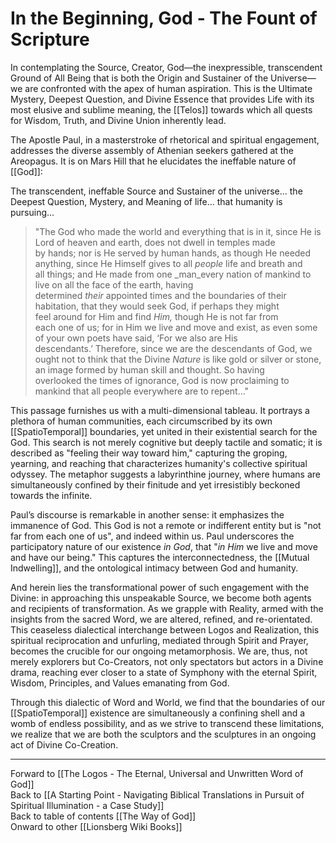 # In the Beginning, God - The Fount of Scripture

In contemplating the Source, Creator, God—the inexpressible, transcendent Ground of All Being that is both the Origin and Sustainer of the Universe—we are confronted with the apex of human aspiration. This is the Ultimate Mystery, Deepest Question, and Divine Essence that provides Life with its most elusive and sublime meaning, the [[Telos]] towards which all quests for Wisdom, Truth, and Divine Union inherently lead.

The Apostle Paul, in a masterstroke of rhetorical and spiritual engagement, addresses the diverse assembly of Athenian seekers gathered at the Areopagus. It is on Mars Hill that he elucidates the ineffable nature of [[God]]:

The transcendent, ineffable Source and Sustainer of the universe... the Deepest Question, Mystery, and Meaning of life... that humanity is pursuing... 

> "The God who made the world and everything that is in it, since He is Lord of heaven and earth, does not dwell in temples made by hands; nor is He served by human hands, as though He needed anything, since He Himself gives to all _people_ life and breath and all things; and He made from one _man_every nation of mankind to live on all the face of the earth, having determined _their_ appointed times and the boundaries of their habitation, that they would seek God, if perhaps they might feel around for Him and find _Him,_ though He is not far from each one of us; for in Him we live and move and exist, as even some of your own poets have said, ‘For we also are His descendants.’ Therefore, since we are the descendants of God, we ought not to think that the Divine _Nature_ is like gold or silver or stone, an image formed by human skill and thought. So having overlooked the times of ignorance, God is now proclaiming to mankind that all people everywhere are to repent..."

This passage furnishes us with a multi-dimensional tableau. It portrays a plethora of human communities, each circumscribed by its own [[SpatioTemporal]] boundaries, yet united in their existential search for the God. This search is not merely cognitive but deeply tactile and somatic; it is described as "feeling their way toward him," capturing the groping, yearning, and reaching that characterizes humanity's collective spiritual odyssey. The metaphor suggests a labyrinthine journey, where humans are simultaneously confined by their finitude and yet irresistibly beckoned towards the infinite.

Paul’s discourse is remarkable in another sense: it emphasizes the immanence of God. This God is not a remote or indifferent entity but is "not far from each one of us", and indeed within us. Paul underscores the participatory nature of our existence *in God*, that "*in Him* we live and move and have our being." This captures the interconnectedness, the [[Mutual Indwelling]], and the ontological intimacy between God and humanity.

And herein lies the transformational power of such engagement with the Divine: in approaching this unspeakable Source, we become both agents and recipients of transformation. As we grapple with Reality, armed with the insights from the sacred Word, we are altered, refined, and re-orientated. This ceaseless dialectical interchange between Logos and Realization, this spiritual reciprocation and unfurling, mediated through Spirit and Prayer, becomes the crucible for our ongoing metamorphosis. We are, thus, not merely explorers but Co-Creators, not only spectators but actors in a Divine drama, reaching ever closer to a state of Symphony with the eternal Spirit, Wisdom, Principles, and Values emanating from God.

Through this dialectic of Word and World, we find that the boundaries of our [[SpatioTemporal]] existence are simultaneously a confining shell and a womb of endless possibility, and as we strive to transcend these limitations, we realize that we are both the sculptors and the sculptures in an ongoing act of Divine Co-Creation.

_____

Forward to [[The Logos - The Eternal, Universal and Unwritten Word of God]]  
Back to [[A Starting Point - Navigating Biblical Translations in Pursuit of Spiritual Illumination - a Case Study]]  
Back to table of contents [[The Way of God]]  
Onward to other [[Lionsberg Wiki Books]]  




